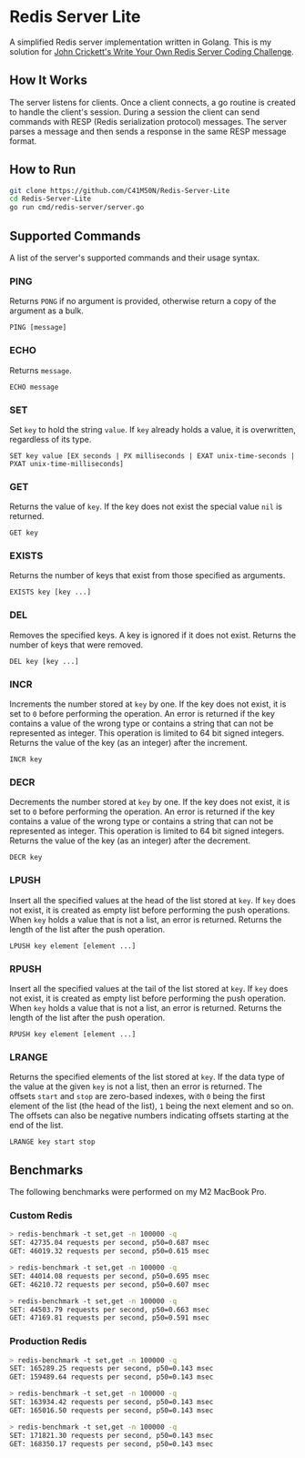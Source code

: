 # Redis Server Lite
A simplified Redis server implementation written in Golang. This is my solution for [John Crickett's Write Your Own Redis Server Coding Challenge](https://codingchallenges.fyi/challenges/challenge-redis).

## How It Works
The server listens for clients. Once a client connects, a go routine is created to handle the client's session. During a session the client can send commands with RESP (Redis serialization protocol) messages. The server parses a message and then sends a response in the same RESP message format.

## How to Run
```bash
git clone https://github.com/C41M50N/Redis-Server-Lite
cd Redis-Server-Lite
go run cmd/redis-server/server.go
```

## Supported Commands
A list of the server's supported commands and their usage syntax.

### PING
Returns `PONG` if no argument is provided, otherwise return a copy of the argument as a bulk.
```
PING [message]
```

### ECHO
Returns `message`.
```
ECHO message
```

### SET
Set `key` to hold the string `value`. If `key` already holds a value, it is overwritten, regardless of its type.
```
SET key value [EX seconds | PX milliseconds | EXAT unix-time-seconds | PXAT unix-time-milliseconds]
```

### GET
Returns the value of `key`. If the key does not exist the special value `nil` is returned.
```
GET key
```

### EXISTS
Returns the number of keys that exist from those specified as arguments.
```
EXISTS key [key ...]
```

### DEL
Removes the specified keys. A key is ignored if it does not exist. Returns the number of keys that were removed.
```
DEL key [key ...]
```

### INCR
Increments the number stored at `key` by one. If the key does not exist, it is set to `0` before performing the operation. An error is returned if the key contains a value of the wrong type or contains a string that can not be represented as integer. This operation is limited to 64 bit signed integers. Returns the value of the key (as an integer) after the increment.
```
INCR key
```

### DECR
Decrements the number stored at `key` by one. If the key does not exist, it is set to `0` before performing the operation. An error is returned if the key contains a value of the wrong type or contains a string that can not be represented as integer. This operation is limited to 64 bit signed integers. Returns the value of the key (as an integer) after the decrement.
```
DECR key
```

### LPUSH
Insert all the specified values at the head of the list stored at `key`. If `key` does not exist, it is created as empty list before performing the push operations. When `key` holds a value that is not a list, an error is returned. Returns the length of the list after the push operation.
```
LPUSH key element [element ...]
```

### RPUSH
Insert all the specified values at the tail of the list stored at `key`. If `key` does not exist, it is created as empty list before performing the push operation. When `key` holds a value that is not a list, an error is returned. Returns the length of the list after the push operation.
```
RPUSH key element [element ...]
```

### LRANGE
Returns the specified elements of the list stored at `key`. If the data type of the value at the given `key` is not a list, then an error is returned. The offsets `start` and `stop` are zero-based indexes, with `0` being the first element of the list (the head of the list), `1` being the next element and so on. The offsets can also be negative numbers indicating offsets starting at the end of the list.
```
LRANGE key start stop
```

## Benchmarks
The following benchmarks were performed on my M2 MacBook Pro.

### Custom Redis
```bash
> redis-benchmark -t set,get -n 100000 -q
SET: 42735.04 requests per second, p50=0.687 msec
GET: 46019.32 requests per second, p50=0.615 msec

> redis-benchmark -t set,get -n 100000 -q
SET: 44014.08 requests per second, p50=0.695 msec
GET: 46210.72 requests per second, p50=0.607 msec

> redis-benchmark -t set,get -n 100000 -q
SET: 44503.79 requests per second, p50=0.663 msec
GET: 47169.81 requests per second, p50=0.591 msec
```

### Production Redis
```bash
> redis-benchmark -t set,get -n 100000 -q
SET: 165289.25 requests per second, p50=0.143 msec
GET: 159489.64 requests per second, p50=0.143 msec

> redis-benchmark -t set,get -n 100000 -q
SET: 163934.42 requests per second, p50=0.143 msec
GET: 165016.50 requests per second, p50=0.143 msec

> redis-benchmark -t set,get -n 100000 -q
SET: 171821.30 requests per second, p50=0.143 msec
GET: 168350.17 requests per second, p50=0.143 msec
```
